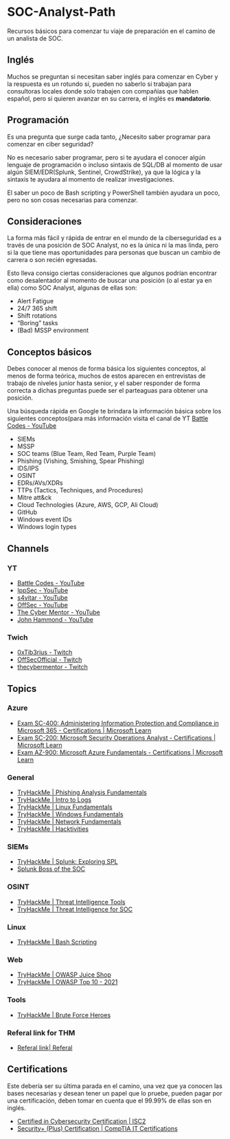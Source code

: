 # SOC-Analyst-Path

Recursos básicos para comenzar tu viaje de preparación en el camino de un analista de SOC.

## Inglés

Muchos se preguntan si necesitan saber inglés para comenzar en Cyber y la respuesta es un rotundo si, pueden no saberlo si trabajan para consultoras locales donde solo trabajen con compañías que hablen español, pero si quieren avanzar en su carrera, el inglés es **mandatorio**.

## Programación

Es una pregunta que surge cada tanto, ¿Necesito saber programar para comenzar en ciber seguridad?

No es necesario saber programar, pero si te ayudara el conocer algún lenguaje de programación o incluso sintaxis de SQL/DB al momento de usar algún SIEM/EDR(Splunk, Sentinel, CrowdStrike), ya que la lógica y la sintaxis te ayudara al momento de realizar investigaciones.

El saber un poco de Bash scripting y PowerShell también ayudara un poco, pero no son cosas necesarias para comenzar.

## Consideraciones

La forma más fácil y rápida de entrar en el mundo de la ciberseguridad es a través de una posición de SOC Analyst, no es la única ni la mas linda, pero si la que tiene mas oportunidades para personas que buscan un cambio de carrera o son recién egresadas.

Esto lleva consigo ciertas consideraciones que algunos podrían encontrar como desalentador al momento de buscar una posición (o al estar ya en ella) como SOC Analyst, algunas de ellas son:

- Alert Fatigue
- 24/7 365 shift
- Shift rotations
- “Boring” tasks
- (Bad) MSSP environment

## Conceptos básicos

Debes conocer al menos de forma básica los siguientes conceptos, al menos de forma teórica, muchos de estos aparecen en entrevistas de trabajo de niveles junior hasta senior, y el saber responder de forma correcta a dichas preguntas puede ser el parteaguas para obtener una posición.

Una búsqueda rápida en Google te brindara la información básica sobre los siguientes conceptos(para más información visita el canal de YT [Battle Codes - YouTube](https://www.youtube.com/@BattleCodes)

- SIEMs
- MSSP
- SOC teams (Blue Team, Red Team, Purple Team)
- Phishing (Vishing, Smishing, Spear Phishing)
- IDS/IPS
- OSINT
- EDRs/AVs/XDRs
- TTPs (Tactics, Techniques, and Procedures)
- Mitre att&ck
- Cloud Technologies (Azure, AWS, GCP, Ali Cloud)
- GitHub
- Windows event IDs
- Windows login types

## Channels

### YT

- [Battle Codes - YouTube](https://www.youtube.com/@BattleCodes)
- [IppSec - YouTube](https://www.youtube.com/@ippsec)
- [s4vitar - YouTube](https://www.youtube.com/@s4vitar)
- [OffSec - YouTube](https://www.youtube.com/@OffSecTraining)
- [The Cyber Mentor - YouTube](https://www.youtube.com/@TCMSecurityAcademy)
- [John Hammond - YouTube](https://www.youtube.com/@_JohnHammond)

### Twich

- [0xTib3rius - Twitch](https://www.twitch.tv/0xtib3rius)
- [OffSecOfficial - Twitch](https://www.twitch.tv/offsecofficial)
- [thecybermentor - Twitch](https://www.twitch.tv/thecybermentor)

## Topics

### Azure

- [Exam SC-400: Administering Information Protection and Compliance in Microsoft 365 - Certifications | Microsoft Learn](https://learn.microsoft.com/es-es/credentials/certifications/exams/sc-400/)
- [Exam SC-200: Microsoft Security Operations Analyst - Certifications | Microsoft Learn](https://learn.microsoft.com/en-us/credentials/certifications/exams/sc-200/)
- [Exam AZ-900: Microsoft Azure Fundamentals - Certifications | Microsoft Learn](https://learn.microsoft.com/en-us/credentials/certifications/exams/az-900/)

### General

- [TryHackMe | Phishing Analysis Fundamentals](https://tryhackme.com/room/phishingemails1tryoe)
- [TryHackMe | Intro to Logs](https://tryhackme.com/room/introtologs)
- [TryHackMe | Linux Fundamentals](https://tryhackme.com/module/linux-fundamentals)
- [TryHackMe | Windows Fundamentals](https://tryhackme.com/module/windows-fundamentals)
- [TryHackMe | Network Fundamentals](https://tryhackme.com/module/network-fundamentals)
- [TryHackMe | Hacktivities](https://tryhackme.com/hacktivities?tab=search&page=1&free=free&order=most-popular&difficulty=all&type=all)

### SIEMs

- [TryHackMe | Splunk: Exploring SPL](https://tryhackme.com/room/splunkexploringspl)
- [Splunk Boss of the SOC](https://bots.splunk.com/login?redirect=/)

### OSINT

- [TryHackMe | Threat Intelligence Tools](https://tryhackme.com/room/threatinteltools)
- [TryHackMe | Threat Intelligence for SOC](https://tryhackme.com/room/threatintelligenceforsoc)

### Linux

- [TryHackMe | Bash Scripting](https://tryhackme.com/room/bashscripting)

### Web

- [TryHackMe | OWASP Juice Shop](https://tryhackme.com/room/owaspjuiceshop)
- [TryHackMe | OWASP Top 10 - 2021](https://tryhackme.com/room/owasptop102021)

### Tools

- [TryHackMe | Brute Force Heroes](https://tryhackme.com/room/bruteforceheroes)

### Referal link for THM

- [Referal link| Referal](https://tryhackme.com/signup?referrer=61020219ed4bc800505987ad)

## Certifications

Este debería ser su última parada en el camino, una vez que ya conocen las bases necesarias y desean tener un papel que lo pruebe, pueden pagar por una certificación, deben tomar en cuenta que el 99.99% de ellas son en inglés.

- [Certified in Cybersecurity Certification | ISC2](https://www.isc2.org/Certifications/CC)
- [Security+ (Plus) Certification | CompTIA IT Certifications](https://www.comptia.org/certifications/security)
